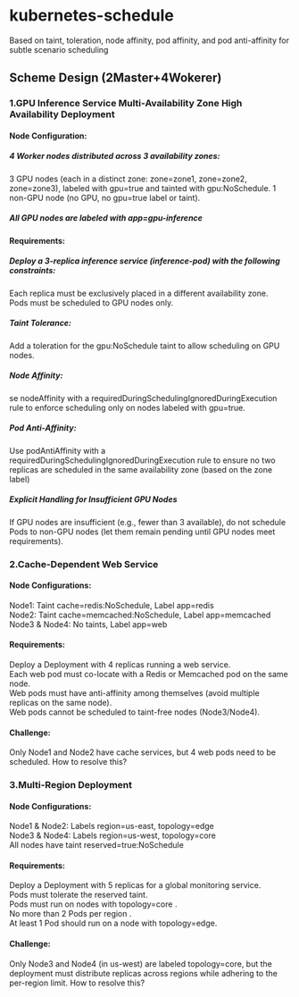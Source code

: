# kubernetes-schedule
Based on taint, toleration, node affinity, pod affinity, and pod anti-affinity for subtle scenario scheduling

## Scheme Design (2Master+4Wokerer)
### 1.GPU Inference Service Multi-Availability Zone High Availability Deployment
#### Node Configuration:
##### 4 Worker nodes distributed across 3 availability zones:
3 GPU nodes (each in a distinct zone: zone=zone1, zone=zone2, zone=zone3), labeled with gpu=true and tainted with gpu:NoSchedule.
1 non-GPU node (no GPU, no gpu=true label or taint).
##### All GPU nodes are labeled with app=gpu-inference
#### Requirements:
##### Deploy a 3-replica inference service (inference-pod) with the following constraints:
  Each replica must be exclusively placed in a different availability zone.  
  Pods must be scheduled to GPU nodes only.
##### Taint Tolerance:
  Add a toleration for the gpu:NoSchedule taint to allow scheduling on GPU nodes.
##### Node Affinity:
  se nodeAffinity with a requiredDuringSchedulingIgnoredDuringExecution rule to enforce scheduling only on nodes labeled with gpu=true.
##### Pod Anti-Affinity:
  Use podAntiAffinity with a requiredDuringSchedulingIgnoredDuringExecution rule to ensure no two replicas are scheduled in the same availability zone (based on the zone label)
##### Explicit Handling for Insufficient GPU Nodes
  If GPU nodes are insufficient (e.g., fewer than 3 available), do not schedule Pods to non-GPU nodes (let them remain pending until GPU nodes meet requirements).

### 2.Cache-Dependent Web Service
#### Node Configurations:
Node1: Taint cache=redis:NoSchedule, Label app=redis  
Node2: Taint cache=memcached:NoSchedule, Label app=memcached  
Node3 & Node4: No taints, Label app=web  
#### Requirements:
Deploy a Deployment with 4 replicas running a web service.  
Each web pod must co-locate with a Redis or Memcached pod on the same node.  
Web pods must have anti-affinity among themselves (avoid multiple replicas on the same node).  
Web pods cannot be scheduled to taint-free nodes (Node3/Node4).
#### Challenge:
Only Node1 and Node2 have cache services, but 4 web pods need to be scheduled. How to resolve this?

### 3.Multi-Region Deployment 
#### Node Configurations:
Node1 & Node2: Labels region=us-east, topology=edge  
Node3 & Node4: Labels region=us-west, topology=core  
All nodes have taint reserved=true:NoSchedule  
#### Requirements:
Deploy a Deployment with 5 replicas for a global monitoring service.  
Pods must tolerate the reserved taint.  
Pods must run on nodes with topology=core .  
No more than 2 Pods per region .  
At least 1 Pod should run on a node with topology=edge.
#### Challenge:
Only Node3 and Node4 (in us-west) are labeled topology=core, but the deployment must distribute replicas across regions while adhering to the per-region limit. How to resolve this?


 
